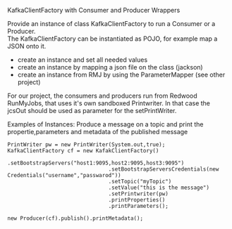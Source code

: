 KafkaClientFactory with Consumer and Producer Wrappers

Provide an instance of class KafkaClientFactory to run a Consumer or a Producer.<br>
The KafkaClientFactory can be instantiated as POJO, for example map a JSON onto it.
- create an instance and set all needed values
- create an instance by mapping a json file on the class (jackson)
- create an instance from RMJ by using the ParameterMapper (see other project)

For our project, the consumers and producers run from Redwood RunMyJobs, that uses it's own sandboxed Printwriter. In that case the jcsOut should be used as parameter for the setPrintWriter.

Examples of Instances:
Produce a message on a topic and print the propertie,parameters and metadata of the published message
```
PrintWriter pw = new PrintWriter(System.out,true);
KafkaClientFactory cf = new KafakClientFactory()
                        .setBootstrapServers("host1:9095,host2:9095,host3:9095")
				                .setBootstrapServersCredentials(new Credentials("username","passwarod"))
				                .setTopic("myTopic")
				                .setValue("this is the message")
				                .setPrintwriter(pw)
				                .printProperties()
				                .printParameters();

new Producer(cf).publish().printMetadata();
```
